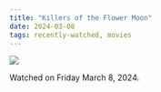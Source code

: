```yaml
---
title: "Killers of the Flower Moon"
date: 2024-03-08
tags: recently-watched, movies
---
```


 <p><img src="https://a.ltrbxd.com/resized/film-poster/3/9/8/0/0/9/398009-killers-of-the-flower-moon-0-600-0-900-crop.jpg?v=49b577149d"/></p> <p>Watched on Friday March 8, 2024.</p>